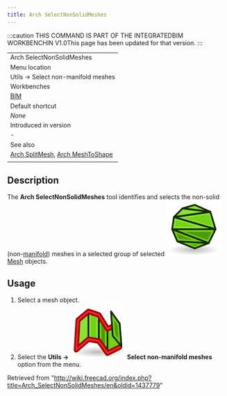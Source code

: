 ```yaml
---
title: Arch SelectNonSolidMeshes
---
```


:::caution
THIS COMMAND IS PART OF THE INTEGRATEDBIM WORKBENCHIN V1.0This page has been updated for that version.
:::

|                                                                                                              |
| ------------------------------------------------------------------------------------------------------------ |
| Arch SelectNonSolidMeshes                                                                                    |
| Menu location                                                                                                |
| Utils → Select non-manifold meshes                                                                           |
| Workbenches                                                                                                  |
| [BIM](/BIM_Workbench "BIM Workbench")                                                                        |
| Default shortcut                                                                                             |
| _None_                                                                                                       |
| Introduced in version                                                                                        |
| -                                                                                                            |
| See also                                                                                                     |
| [Arch SplitMesh](/Arch_SplitMesh "Arch SplitMesh"), [Arch MeshToShape](/Arch_MeshToShape "Arch MeshToShape") |
|                                                                                                              |

## Description

The **Arch SelectNonSolidMeshes** tool identifies and selects the non-solid (non-[manifold](http://en.wikipedia.org/wiki/Manifold)) meshes in a selected group of selected ![Mesh Workbench](/src/assets/images/Workbench_Mesh.svg) [Mesh](/Mesh_Workbench "Mesh Workbench") objects.

## Usage

1. Select a mesh object.
2. Select the **Utils → ![](/src/assets/images/Arch_SelectNonSolidMeshes.svg) Select non-manifold meshes** option from the menu.

Retrieved from "<http://wiki.freecad.org/index.php?title=Arch_SelectNonSolidMeshes/en&oldid=1437779>"
